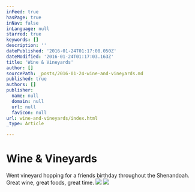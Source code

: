 ```yaml
---
inFeed: true
hasPage: true
inNav: false
inLanguage: null
starred: true
keywords: []
description: ''
datePublished: '2016-01-24T01:17:08.050Z'
dateModified: '2016-01-24T01:17:03.163Z'
title: 'Wine & Vineyards'
author: []
sourcePath: _posts/2016-01-24-wine-and-vineyards.md
published: true
authors: []
publisher:
  name: null
  domain: null
  url: null
  favicon: null
url: wine-and-vineyards/index.html
_type: Article

---
```

# Wine & Vineyards

Went vineyard hopping for a friends birthday throughout the Shenandoah. Great wine, great foods, great time. ![](https://the-grid-user-content.s3-us-west-2.amazonaws.com/5aa0af12-6af1-4a82-b8cc-8b5d3352e090.jpg)
![](https://the-grid-user-content.s3-us-west-2.amazonaws.com/14e4d4b4-7979-450b-8e47-19929afc684b.jpg)